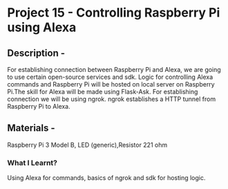 # Project 15 - Controlling Raspberry Pi using Alexa
## Description -
For establishing connection between Raspberry Pi and Alexa, we are going to use certain open-source services and sdk. Logic for controlling Alexa commands and Raspberry Pi will be hosted on local server on Raspberry Pi.The skill for Alexa will be made using Flask-Ask. For establishing connection we will be using ngrok. ngrok establishes a HTTP tunnel from Raspberry Pi to Alexa. 
## Materials -
Raspberry Pi 3 Model B, LED (generic),Resistor 221 ohm
### What I Learnt?
Using Alexa for commands, basics of ngrok and sdk for hosting logic.
